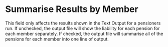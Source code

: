# Summarise Results by Member

This field only affects the results shown in the Text Output for a
pensioners run. If unchecked, the output file will show the liability
for each pension for each member separately. If checked, the output file
will summarise all of the pensions for each member into one line of
output.
